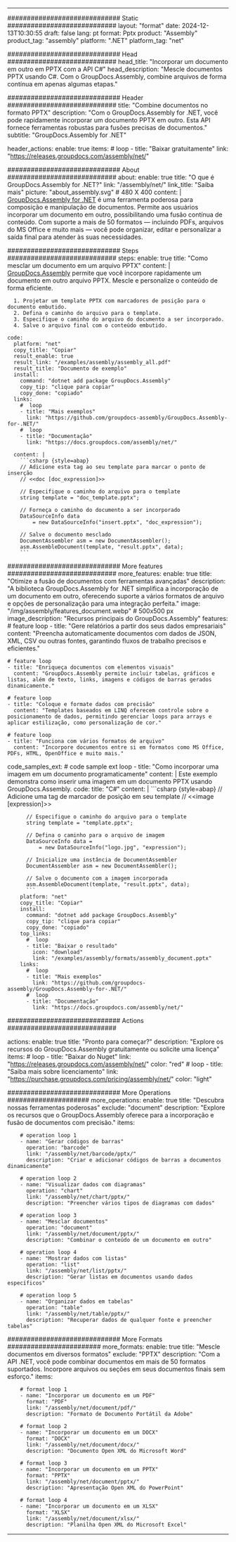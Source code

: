 



---
############################# Static ############################
layout: "format"
date:  2024-12-13T10:30:55
draft: false
lang: pt
format: Pptx
product: "Assembly"
product_tag: "assembly"
platform: ".NET"
platform_tag: "net"

############################# Head ############################
head_title: "Incorporar um documento em outro em PPTX com a API C#"
head_description: "Mescle documentos PPTX usando C#. Com o GroupDocs.Assembly, combine arquivos de forma contínua em apenas algumas etapas."

############################# Header ############################
title: "Combine documentos no formato PPTX" 
description: "Com o GroupDocs.Assembly for .NET, você pode rapidamente incorporar um documento PPTX em outro. Esta API fornece ferramentas robustas para fusões precisas de documentos."
subtitle: "GroupDocs.Assembly for .NET" 

header_actions:
  enable: true
  items:
    #  loop
    - title: "Baixar gratuitamente"
      link: "https://releases.groupdocs.com/assembly/net/"
      
############################# About ############################
about:
    enable: true
    title: "O que é GroupDocs.Assembly for .NET?"
    link: "/assembly/net/"
    link_title: "Saiba mais"
    picture: "about_assembly.svg" # 480 X 400
    content: |
       [GroupDocs.Assembly for .NET](/assembly/net/) é uma ferramenta poderosa para composição e manipulação de documentos. Permite aos usuários incorporar um documento em outro, possibilitando uma fusão contínua de conteúdo. Com suporte a mais de 50 formatos — incluindo PDFs, arquivos do MS Office e muito mais — você pode organizar, editar e personalizar a saída final para atender às suas necessidades.

############################# Steps ############################
steps:
    enable: true
    title: "Como mesclar um documento em um arquivo PPTX"
    content: |
      [GroupDocs.Assembly](/assembly/net/) permite que você incorpore rapidamente um documento em outro arquivo PPTX. Mescle e personalize o conteúdo de forma eficiente.
      
      1. Projetar um template PPTX com marcadores de posição para o documento embutido.
      2. Defina o caminho do arquivo para o template.
      3. Especifique o caminho do arquivo do documento a ser incorporado.
      4. Salve o arquivo final com o conteúdo embutido.
   
    code:
      platform: "net"
      copy_title: "Copiar"
      result_enable: true
      result_link: "/examples/assembly/assembly_all.pdf"
      result_title: "Documento de exemplo"
      install:
        command: "dotnet add package GroupDocs.Assembly"
        copy_tip: "clique para copiar"
        copy_done: "copiado"
      links:
        #  loop
        - title: "Mais exemplos"
          link: "https://github.com/groupdocs-assembly/GroupDocs.Assembly-for-.NET/"
        #  loop
        - title: "Documentação"
          link: "https://docs.groupdocs.com/assembly/net/"
          
      content: |
        ```csharp {style=abap}
        // Adicione esta tag ao seu template para marcar o ponto de inserção
        // <<doc [doc_expression]>>

        // Especifique o caminho do arquivo para o template
        string template = "doc_template.pptx";

        // Forneça o caminho do documento a ser incorporado
        DataSourceInfo data 
            = new DataSourceInfo("insert.pptx", "doc_expression");

        // Salve o documento mesclado
        DocumentAssembler asm = new DocumentAssembler();
        asm.AssembleDocument(template, "result.pptx", data);
        ```            

############################# More features ############################
more_features:
  enable: true
  title: "Otimize a fusão de documentos com ferramentas avançadas"
  description: "A biblioteca GroupDocs.Assembly for .NET simplifica a incorporação de um documento em outro, oferecendo suporte a vários formatos de arquivo e opções de personalização para uma integração perfeita."
  image: "/img/assembly/features_document.webp" # 500x500 px
  image_description: "Recursos principais do GroupDocs.Assembly"
  features:
    # feature loop
    - title: "Gere relatórios a partir dos seus dados empresariais"
      content: "Preencha automaticamente documentos com dados de JSON, XML, CSV ou outras fontes, garantindo fluxos de trabalho precisos e eficientes."

    # feature loop
    - title: "Enriqueça documentos com elementos visuais"
      content: "GroupDocs.Assembly permite incluir tabelas, gráficos e listas, além de texto, links, imagens e códigos de barras gerados dinamicamente."

    # feature loop
    - title: "Coloque e formate dados com precisão"
      content: "Templates baseados em LINQ oferecem controle sobre o posicionamento de dados, permitindo gerenciar loops para arrays e aplicar estilização, como personalização de cor."

    # feature loop
    - title: "Funciona com vários formatos de arquivo"
      content: "Incorpore documentos entre si em formatos como MS Office, PDFs, HTML, OpenOffice e muito mais."
      
  code_samples_ext:
    # code sample ext loop
    - title: "Como incorporar uma imagem em um documento programaticamente"
      content: |
        Este exemplo demonstra como inserir uma imagem em um documento PPTX usando GroupDocs.Assembly.
      code:
        title: "C#"
        content: |
          ```csharp {style=abap}
          // Adicione uma tag de marcador de posição em seu template
          // <<image [expression]>>

          // Especifique o caminho do arquivo para o template
          string template = "template.pptx";

          // Defina o caminho para o arquivo de imagem
          DataSourceInfo data =
              = new DataSourceInfo("logo.jpg", "expression");

          // Inicialize uma instância de DocumentAssembler
          DocumentAssembler asm = new DocumentAssembler();

          // Salve o documento com a imagem incorporada
          asm.AssembleDocument(template, "result.pptx", data);
          ```
        platform: "net"
        copy_title: "Copiar"
        install:
          command: "dotnet add package GroupDocs.Assembly"
          copy_tip: "clique para copiar"
          copy_done: "copiado"
        top_links:
          #  loop
          - title: "Baixar o resultado"
            icon: "download"
            link: "/examples/assembly/formats/assembly_document.pptx"
        links:
          #  loop
          - title: "Mais exemplos"
            link: "https://github.com/groupdocs-assembly/GroupDocs.Assembly-for-.NET/"
          #  loop
          - title: "Documentação"
            link: "https://docs.groupdocs.com/assembly/net/"
            

            


############################# Actions ############################

actions:
  enable: true
  title: "Pronto para começar?"
  description: "Explore os recursos do GroupDocs.Assembly gratuitamente ou solicite uma licença"
  items:
    #  loop
    - title: "Baixar do Nuget"
      link: "https://releases.groupdocs.com/assembly/net/"
      color: "red"
        #  loop
    - title: "Saiba mais sobre licenciamento"
      link: "https://purchase.groupdocs.com/pricing/assembly/net/"
      color: "light"


############################# More Operations #####################
more_operations:
    enable: true
    title: "Descubra nossas ferramentas poderosas"
    exclude: "document"
    description: "Explore os recursos que o GroupDocs.Assembly oferece para a incorporação e fusão de documentos com precisão."
    items: 
          
        # operation loop 1
        - name: "Gerar códigos de barras"
          operation: "barcode"
          link: "/assembly/net/barcode/pptx/"
          description: "Criar e adicionar códigos de barras a documentos dinamicamente"

        # operation loop 2
        - name: "Visualizar dados com diagramas"
          operation: "chart"
          link: "/assembly/net/chart/pptx/"
          description: "Preencher vários tipos de diagramas com dados"

        # operation loop 3
        - name: "Mesclar documentos"
          operation: "document"
          link: "/assembly/net/document/pptx/"
          description: "Combinar o conteúdo de um documento em outro"

        # operation loop 4
        - name: "Mostrar dados com listas"
          operation: "list"
          link: "/assembly/net/list/pptx/"
          description: "Gerar listas em documentos usando dados específicos"

        # operation loop 5
        - name: "Organizar dados em tabelas"
          operation: "table"
          link: "/assembly/net/table/pptx/"
          description: "Recuperar dados de qualquer fonte e preencher tabelas"
         
          
############################# More Formats ########################
more_formats:
    enable: true
    title: "Mescle documentos em diversos formatos"
    exclude: "PPTX"
    description: "Com a API .NET, você pode combinar documentos em mais de 50 formatos suportados. Incorpore arquivos ou seções em seus documentos finais sem esforço."
    items: 
          
        # format loop 1
        - name: "Incorporar um documento em um PDF"
          format: "PDF"
          link: "/assembly/net/document/pdf/"
          description: "Formato de Documento Portátil da Adobe"
          
        # format loop 2
        - name: "Incorporar um documento em um DOCX"
          format: "DOCX"
          link: "/assembly/net/document/docx/"
          description: "Documento Open XML do Microsoft Word"
          
        # format loop 3
        - name: "Incorporar um documento em um PPTX"
          format: "PPTX"
          link: "/assembly/net/document/pptx/"
          description: "Apresentação Open XML do PowerPoint"
          
        # format loop 4
        - name: "Incorporar um documento em um XLSX"
          format: "XLSX"
          link: "/assembly/net/document/xlsx/"
          description: "Planilha Open XML do Microsoft Excel"


          

---